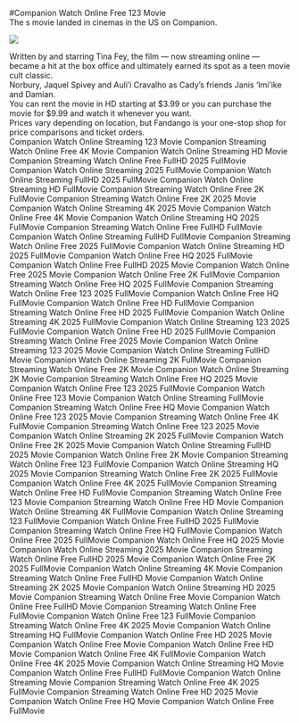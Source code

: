 #Companion Watch Online Free 123 Movie  
The s movie landed in cinemas in the US on Companion.  
  
[![](https://i.imgur.com/qSNzIqt.png)](https://movie.rssnews.media/zcJYREoj.php)  
  
Written by and starring Tina Fey, the film — now streaming online — became a hit at the box office and ultimately earned its spot as a teen movie cult classic.  
Norbury, Jaquel Spivey and Auli’i Cravalho as Cady’s friends Janis ‘Imi’ike and Damian.  
You can rent the movie in HD starting at $3.99 or you can purchase the movie for $9.99 and watch it whenever you want.  
Prices vary depending on location, but Fandango is your one-stop shop for price comparisons and ticket orders.  
Companion Watch Online Streaming 123 Movie
Companion Streaming Watch Online Free 4K Movie
Companion Watch Online Streaming HD Movie
Companion Streaming Watch Online Free FullHD 2025 FullMovie
Companion Watch Online Streaming 2025 FullMovie
Companion Watch Online Streaming FullHD 2025 FullMovie
Companion Watch Online Streaming HD FullMovie
Companion Streaming Watch Online Free 2K FullMovie
Companion Streaming Watch Online Free 2K 2025 Movie
Companion Watch Online Streaming 4K 2025 Movie
Companion Watch Online Free 4K Movie
Companion Watch Online Streaming HQ 2025 FullMovie
Companion Streaming Watch Online Free FullHD FullMovie
Companion Watch Online Streaming FullHD FullMovie
Companion Streaming Watch Online Free 2025 FullMovie
Companion Watch Online Streaming HD 2025 FullMovie
Companion Watch Online Free HQ 2025 FullMovie
Companion Watch Online Free FullHD 2025 Movie
Companion Watch Online Free 2025 Movie
Companion Watch Online Free 2K FullMovie
Companion Streaming Watch Online Free HQ 2025 FullMovie
Companion Streaming Watch Online Free 123 2025 FullMovie
Companion Watch Online Free HQ FullMovie
Companion Watch Online Free HD FullMovie
Companion Streaming Watch Online Free HD 2025 FullMovie
Companion Watch Online Streaming 4K 2025 FullMovie
Companion Watch Online Streaming 123 2025 FullMovie
Companion Watch Online Free HD 2025 FullMovie
Companion Streaming Watch Online Free 2025 Movie
Companion Watch Online Streaming 123 2025 Movie
Companion Watch Online Streaming FullHD Movie
Companion Watch Online Streaming 2K FullMovie
Companion Streaming Watch Online Free 2K Movie
Companion Watch Online Streaming 2K Movie
Companion Streaming Watch Online Free HQ 2025 Movie
Companion Watch Online Free 123 2025 FullMovie
Companion Watch Online Free 123 Movie
Companion Watch Online Streaming FullMovie
Companion Streaming Watch Online Free HQ Movie
Companion Watch Online Free 123 2025 Movie
Companion Streaming Watch Online Free 4K FullMovie
Companion Streaming Watch Online Free 123 2025 Movie
Companion Watch Online Streaming 2K 2025 FullMovie
Companion Watch Online Free 2K 2025 Movie
Companion Watch Online Streaming FullHD 2025 Movie
Companion Watch Online Free 2K Movie
Companion Streaming Watch Online Free 123 FullMovie
Companion Watch Online Streaming HQ 2025 Movie
Companion Streaming Watch Online Free 2K 2025 FullMovie
Companion Watch Online Free 4K 2025 FullMovie
Companion Streaming Watch Online Free HD FullMovie
Companion Streaming Watch Online Free 123 Movie
Companion Streaming Watch Online Free HD Movie
Companion Watch Online Streaming 4K FullMovie
Companion Watch Online Streaming 123 FullMovie
Companion Watch Online Free FullHD 2025 FullMovie
Companion Streaming Watch Online Free HQ FullMovie
Companion Watch Online Free 2025 FullMovie
Companion Watch Online Free HQ 2025 Movie
Companion Watch Online Streaming 2025 Movie
Companion Streaming Watch Online Free FullHD 2025 Movie
Companion Watch Online Free 2K 2025 FullMovie
Companion Watch Online Streaming 4K Movie
Companion Streaming Watch Online Free FullHD Movie
Companion Watch Online Streaming 2K 2025 Movie
Companion Watch Online Streaming HD 2025 Movie
Companion Streaming Watch Online Free Movie
Companion Watch Online Free FullHD Movie
Companion Streaming Watch Online Free FullMovie
Companion Watch Online Free 123 FullMovie
Companion Streaming Watch Online Free 4K 2025 Movie
Companion Watch Online Streaming HQ FullMovie
Companion Watch Online Free HD 2025 Movie
Companion Watch Online Free Movie
Companion Watch Online Free HD Movie
Companion Watch Online Free 4K FullMovie
Companion Watch Online Free 4K 2025 Movie
Companion Watch Online Streaming HQ Movie
Companion Watch Online Free FullHD FullMovie
Companion Watch Online Streaming Movie
Companion Streaming Watch Online Free 4K 2025 FullMovie
Companion Streaming Watch Online Free HD 2025 Movie
Companion Watch Online Free HQ Movie
Companion Watch Online Free FullMovie